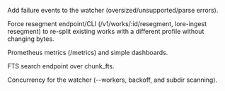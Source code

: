 Add failure events to the watcher (oversized/unsupported/parse errors).

Force resegment endpoint/CLI (/v1/works/:id/resegment, lore-ingest resegment) to re-split existing works with a different profile without changing bytes.

Prometheus metrics (/metrics) and simple dashboards.

FTS search endpoint over chunk_fts.

Concurrency for the watcher (--workers, backoff, and subdir scanning).
